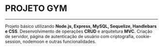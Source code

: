 # PROJETO GYM
***

Projeto básico utilizando **Node.js, Express, MySQL, Sequelize, Handlebars e CSS**. Desenvolvimento de operações **CRUD** e arquitetura **MVC**. Criação de servidor, página de autenticação de usuário com criptografia, cookie-session, nodemoon e outras funcionalidades.
